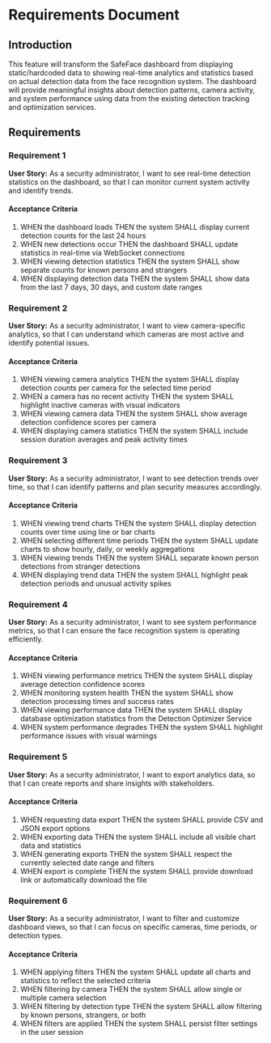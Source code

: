 # Requirements Document

## Introduction

This feature will transform the SafeFace dashboard from displaying static/hardcoded data to showing real-time analytics and statistics based on actual detection data from the face recognition system. The dashboard will provide meaningful insights about detection patterns, camera activity, and system performance using data from the existing detection tracking and optimization services.

## Requirements

### Requirement 1

**User Story:** As a security administrator, I want to see real-time detection statistics on the dashboard, so that I can monitor current system activity and identify trends.

#### Acceptance Criteria

1. WHEN the dashboard loads THEN the system SHALL display current detection counts for the last 24 hours
2. WHEN new detections occur THEN the dashboard SHALL update statistics in real-time via WebSocket connections
3. WHEN viewing detection statistics THEN the system SHALL show separate counts for known persons and strangers
4. WHEN displaying detection data THEN the system SHALL show data from the last 7 days, 30 days, and custom date ranges

### Requirement 2

**User Story:** As a security administrator, I want to view camera-specific analytics, so that I can understand which cameras are most active and identify potential issues.

#### Acceptance Criteria

1. WHEN viewing camera analytics THEN the system SHALL display detection counts per camera for the selected time period
2. WHEN a camera has no recent activity THEN the system SHALL highlight inactive cameras with visual indicators
3. WHEN viewing camera data THEN the system SHALL show average detection confidence scores per camera
4. WHEN displaying camera statistics THEN the system SHALL include session duration averages and peak activity times

### Requirement 3

**User Story:** As a security administrator, I want to see detection trends over time, so that I can identify patterns and plan security measures accordingly.

#### Acceptance Criteria

1. WHEN viewing trend charts THEN the system SHALL display detection counts over time using line or bar charts
2. WHEN selecting different time periods THEN the system SHALL update charts to show hourly, daily, or weekly aggregations
3. WHEN viewing trends THEN the system SHALL separate known person detections from stranger detections
4. WHEN displaying trend data THEN the system SHALL highlight peak detection periods and unusual activity spikes

### Requirement 4

**User Story:** As a security administrator, I want to see system performance metrics, so that I can ensure the face recognition system is operating efficiently.

#### Acceptance Criteria

1. WHEN viewing performance metrics THEN the system SHALL display average detection confidence scores
2. WHEN monitoring system health THEN the system SHALL show detection processing times and success rates
3. WHEN viewing performance data THEN the system SHALL display database optimization statistics from the Detection Optimizer Service
4. WHEN system performance degrades THEN the system SHALL highlight performance issues with visual warnings

### Requirement 5

**User Story:** As a security administrator, I want to export analytics data, so that I can create reports and share insights with stakeholders.

#### Acceptance Criteria

1. WHEN requesting data export THEN the system SHALL provide CSV and JSON export options
2. WHEN exporting data THEN the system SHALL include all visible chart data and statistics
3. WHEN generating exports THEN the system SHALL respect the currently selected date range and filters
4. WHEN export is complete THEN the system SHALL provide download link or automatically download the file

### Requirement 6

**User Story:** As a security administrator, I want to filter and customize dashboard views, so that I can focus on specific cameras, time periods, or detection types.

#### Acceptance Criteria

1. WHEN applying filters THEN the system SHALL update all charts and statistics to reflect the selected criteria
2. WHEN filtering by camera THEN the system SHALL allow single or multiple camera selection
3. WHEN filtering by detection type THEN the system SHALL allow filtering by known persons, strangers, or both
4. WHEN filters are applied THEN the system SHALL persist filter settings in the user session